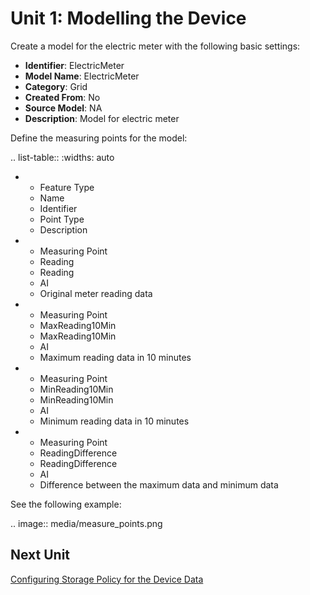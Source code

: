 # Unit 1: Modelling the Device

Create a model for the electric meter with the following basic settings:

- **Identifier**: ElectricMeter
- **Model Name**: ElectricMeter
- **Category**: Grid
- **Created From**: No
- **Source Model**: NA
- **Description**: Model for electric meter

Define the measuring points for the model:

.. list-table::
   :widths: auto

   * - Feature Type
     - Name   
     - Identifier   
     - Point Type
     - Description   
   * - Measuring Point
     - Reading
     - Reading
     - AI
     - Original meter reading data
   * - Measuring Point
     - MaxReading10Min
     - MaxReading10Min
     - AI
     - Maximum reading data in 10 minutes
   * - Measuring Point
     - MinReading10Min
     - MinReading10Min
     - AI
     - Minimum reading data in 10 minutes
   * - Measuring Point
     - ReadingDifference
     - ReadingDifference
     - AI
     - Difference between the maximum data and minimum data

See the following example:

.. image:: media/measure_points.png

## Next Unit
[Configuring Storage Policy for the Device Data](configuring_storage_policy)
